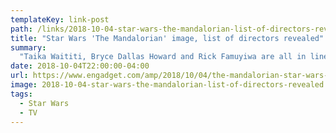 ```yaml
---
templateKey: link-post
path: /links/2018-10-04-star-wars-the-mandalorian-list-of-directors-revealed
title: "Star Wars 'The Mandalorian' image, list of directors revealed"
summary:
  "Taika Waititi, Bryce Dallas Howard and Rick Famuyiwa are all in line to direct episodes. A day after we learned the name of the first live-action Star Wars TV show destined for Disney's unnamed subscription streaming service, the official website has posted this image of The Mandalorian. "
date: 2018-10-04T22:00:00-04:00
url: https://www.engadget.com/amp/2018/10/04/the-mandalorian-star-wars-disney-streaming/
image: 2018-10-04-star-wars-the-mandalorian-list-of-directors-revealed.jpeg
tags:
  - Star Wars
  - TV
---
```

